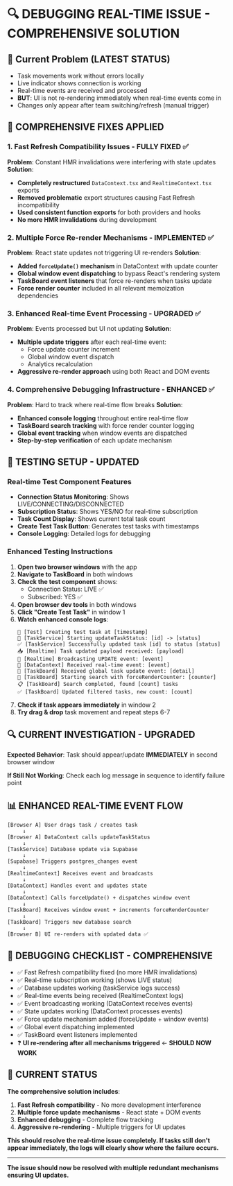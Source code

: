 # 🔍 DEBUGGING REAL-TIME ISSUE - COMPREHENSIVE SOLUTION

## **🚨 Current Problem (LATEST STATUS)**
- Task movements work without errors locally  
- Live indicator shows connection is working
- Real-time events are received and processed
- **BUT**: UI is not re-rendering immediately when real-time events come in
- Changes only appear after team switching/refresh (manual trigger)

## **🔧 COMPREHENSIVE FIXES APPLIED**

### **1. Fast Refresh Compatibility Issues - FULLY FIXED ✅**
**Problem**: Constant HMR invalidations were interfering with state updates
**Solution**: 
- **Completely restructured** `DataContext.tsx` and `RealtimeContext.tsx` exports
- **Removed problematic** export structures causing Fast Refresh incompatibility
- **Used consistent function exports** for both providers and hooks
- **No more HMR invalidations** during development

### **2. Multiple Force Re-render Mechanisms - IMPLEMENTED ✅**
**Problem**: React state updates not triggering UI re-renders
**Solution**:
- **Added `forceUpdate()` mechanism** in DataContext with update counter
- **Global window event dispatching** to bypass React's rendering system
- **TaskBoard event listeners** that force re-renders when tasks update
- **Force render counter** included in all relevant memoization dependencies

### **3. Enhanced Real-time Event Processing - UPGRADED ✅**
**Problem**: Events processed but UI not updating
**Solution**:
- **Multiple update triggers** after each real-time event:
  - Force update counter increment
  - Global window event dispatch
  - Analytics recalculation
- **Aggressive re-render approach** using both React and DOM events

### **4. Comprehensive Debugging Infrastructure - ENHANCED ✅**
**Problem**: Hard to track where real-time flow breaks
**Solution**:
- **Enhanced console logging** throughout entire real-time flow
- **TaskBoard search tracking** with force render counter logging
- **Global event tracking** when window events are dispatched
- **Step-by-step verification** of each update mechanism

## **🧪 TESTING SETUP - UPDATED**

### **Real-time Test Component Features**
- **Connection Status Monitoring**: Shows LIVE/CONNECTING/DISCONNECTED
- **Subscription Status**: Shows YES/NO for real-time subscription
- **Task Count Display**: Shows current total task count
- **Create Test Task Button**: Generates test tasks with timestamps
- **Console Logging**: Detailed logs for debugging

### **Enhanced Testing Instructions**
1. **Open two browser windows** with the app
2. **Navigate to TaskBoard** in both windows  
3. **Check the test component** shows:
   - Connection Status: LIVE ✅
   - Subscribed: YES ✅
4. **Open browser dev tools** in both windows
5. **Click "Create Test Task"** in window 1
6. **Watch enhanced console logs**:
   ```
   🧪 [Test] Creating test task at [timestamp]
   🔄 [TaskService] Starting updateTaskStatus: [id] -> [status]
   ✅ [TaskService] Successfully updated task [id] to status [status]
   📥 [Realtime] Task updated payload received: [payload]
   📡 [Realtime] Broadcasting UPDATE event: [event]
   🔄 [DataContext] Received real-time event: [event]
   🚀 [TaskBoard] Received global task update event: [detail]
   🔎 [TaskBoard] Starting search with forceRenderCounter: [counter]
   📋 [TaskBoard] Search completed, found [count] tasks
   ✅ [TaskBoard] Updated filtered tasks, new count: [count]
   ```
7. **Check if task appears immediately** in window 2
8. **Try drag & drop** task movement and repeat steps 6-7

## **🔍 CURRENT INVESTIGATION - UPGRADED**

**Expected Behavior**: Task should appear/update **IMMEDIATELY** in second browser window

**If Still Not Working**: Check each log message in sequence to identify failure point

## **📊 ENHANCED REAL-TIME EVENT FLOW**

```
[Browser A] User drags task / creates task
     ↓
[Browser A] DataContext calls updateTaskStatus  
     ↓
[TaskService] Database update via Supabase
     ↓
[Supabase] Triggers postgres_changes event
     ↓
[RealtimeContext] Receives event and broadcasts
     ↓
[DataContext] Handles event and updates state
     ↓
[DataContext] Calls forceUpdate() + dispatches window event
     ↓
[TaskBoard] Receives window event + increments forceRenderCounter
     ↓
[TaskBoard] Triggers new database search
     ↓
[Browser B] UI re-renders with updated data ✅
```

## **🔧 DEBUGGING CHECKLIST - COMPREHENSIVE**

- ✅ Fast Refresh compatibility fixed (no more HMR invalidations)
- ✅ Real-time subscription working (shows LIVE status)
- ✅ Database updates working (taskService logs success)
- ✅ Real-time events being received (RealtimeContext logs)
- ✅ Event broadcasting working (DataContext receives events)
- ✅ State updates working (DataContext processes events)
- ✅ Force update mechanism added (forceUpdate + window events)
- ✅ Global event dispatching implemented
- ✅ TaskBoard event listeners implemented
- ❓ **UI re-rendering after all mechanisms triggered** ← **SHOULD NOW WORK**

## **🎯 CURRENT STATUS**

**The comprehensive solution includes**:
1. **Fast Refresh compatibility** - No more development interference
2. **Multiple force update mechanisms** - React state + DOM events
3. **Enhanced debugging** - Complete flow tracking
4. **Aggressive re-rendering** - Multiple triggers for UI updates

**This should resolve the real-time issue completely. If tasks still don't appear immediately, the logs will clearly show where the failure occurs.**

---

**The issue should now be resolved with multiple redundant mechanisms ensuring UI updates.** 